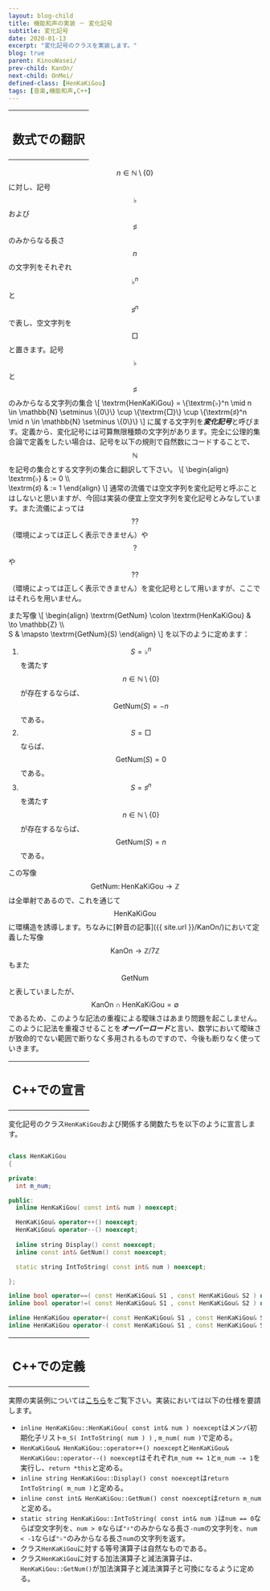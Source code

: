 ```yaml
---
layout: blog-child
title: 機能和声の実装 － 変化記号
subtitle: 変化記号
date: 2020-01-13
excerpt: "変化記号のクラスを実装します。"
blog: true
parent: KinouWasei/
prev-child: KanOn/
next-child: OnMei/
defined-class: [HenKaKiGou]
tags: [音楽,機能和声,C++]
---
```


<table>
  <tr>
    <th>
      <h2>数式での翻訳</h2>
    </th>
  </tr>
</table>

$$n \in \mathbb{N} \setminus \{0\}$$に対し、記号$$\textrm{♭}$$および$$\textrm{♯}$$のみからなる長さ$$n$$の文字列をそれぞれ$$\textrm{♭}^n$$と$$\textrm{♯}^n$$で表し、空文字列を$$\textrm{□}$$と置きます。記号$$\textrm{♭}$$と$$\textrm{♯}$$のみからなる文字列の集合
\\[
\textrm{HenKaKiGou} = \\{\textrm{♭}^n \mid n \in \mathbb{N} \setminus \\{0\\}\\} \cup \\{\textrm{□}\\} \cup \\{\textrm{♯}^n \mid n \in \mathbb{N} \setminus \\{0\\}\\}
\\]
に属する文字列を***変化記号***と呼びます。定義から、変化記号には可算無限種類の文字列があります。完全に公理的集合論で定義をしたい場合は、記号を以下の規則で自然数にコードすることで、$$\mathbb{N}$$を記号の集合とする文字列の集合に翻訳して下さい。
\\[
\begin{align}
\textrm{♭} & := 0 \\\\\
\textrm{♯} & := 1
\end{align}
\\]
通常の流儀では空文字列を変化記号と呼ぶことはしないと思いますが、今回は実装の便宜上空文字列を変化記号とみなしています。また流儀によっては$$\textrm{??}$$（環境によっては正しく表示できません）や$$\textrm{?}$$や$$\textrm{??}$$（環境によっては正しく表示できません）を変化記号として用いますが、ここではそれらを用いません。

また写像
\\[
\begin{align}
\textrm{GetNum} \colon \textrm{HenKaKiGou} & \to \mathbb{Z} \\\\\
S & \mapsto \textrm{GetNum}(S)
\end{align}
\\]
を以下のように定めます：
1. $$S = \textrm{♭}^n$$を満たす$$n \in \mathbb{N} \setminus \{0\}$$が存在するならば、$$\textrm{GetNum}(S) = -n$$である。
1. $$S = \textrm{□}$$ならば、$$\textrm{GetNum}(S) = 0$$である。
1. $$S = \textrm{♯}^n$$を満たす$$n \in \mathbb{N} \setminus \{0\}$$が存在するならば、$$\textrm{GetNum}(S) = n$$である。

この写像$$\textrm{GetNum} \colon \textrm{HenKaKiGou} \to \mathbb{Z}$$は全単射であるので、これを通じて$$\textrm{HenKaKiGou}$$に環構造を誘導します。ちなみに[幹音の記事]({{ site.url }}/KanOn/)において定義した写像$$\textrm{KanOn} \to \mathbb{Z}/7 \mathbb{Z}$$もまた$$\textrm{GetNum}$$と表していましたが、$$\textrm{KanOn} \cap \textrm{HenKaKiGou} = \emptyset$$であるため、このような記法の重複による曖昧さはあまり問題を起こしません。このように記法を重複させることを***オーバーロード***と言い、数学において曖昧さが致命的でない範囲で断りなく多用されるものですので、今後も断りなく使っていきます。


<table>
  <tr>
    <th>
      <h2>C++での宣言</h2>
    </th>
  </tr>
</table>

変化記号のクラス`HenKaKiGou`および関係する関数たちを以下のように宣言します。

~~~c++

class HenKaKiGou
{

private:
  int m_num;

public:
  inline HenKaKiGou( const int& num ) noexcept;

  HenKaKiGou& operator++() noexcept;
  HenKaKiGou& operator--() noexcept;
  
  inline string Display() const noexcept;
  inline const int& GetNum() const noexcept;

  static string IntToString( const int& num ) noexcept;

};

inline bool operator==( const HenKaKiGou& S1 , const HenKaKiGou& S2 ) noexcept;
inline bool operator!=( const HenKaKiGou& S1 , const HenKaKiGou& S2 ) noexcept;

inline HenKaKiGou operator+( const HenKaKiGou& S1 , const HenKaKiGou& S2 ) noexcept;
inline HenKaKiGou operator-( const HenKaKiGou& S1 , const HenKaKiGou& S2 ) noexcept;

~~~


<table>
  <tr>
    <th>
      <h2>C++での定義</h2>
    </th>
  </tr>
</table>

実際の実装例については[こちら](https://github.com/p-adic/cpp/tree/master/Music/OnMei/HenKaKiGou)をご覧下さい。実装においては以下の仕様を要請します。
- `inline HenKaKiGou::HenKaKiGou( const int& num ) noexcept`はメンバ初期化子リスト`m_S( IntToString( num ) )` , `m_num( num )`で定める。
- `HenKaKiGou& HenKaKiGou::operator++() noexcept`と`HenKaKiGou& HenKaKiGou::operator--() noexcept`はそれぞれ`m_num += 1`と`m_num -= 1`を実行し、`return *this`と定める。
- `inline string HenKaKiGou::Display() const noexcept`は`return IntToString( m_num )`と定める。
- `inline const int& HenKaKiGou::GetNum() const noexcept`は`return m_num`と定める。
- `static string HenKaKiGou::IntToString( const int& num )`は`num == 0`ならば空文字列を、`num > 0`ならば`"♯"`のみからなる長さ`-num`の文字列を、`num < -1`ならば`"♭"`のみからなる長さ`num`の文字列を返す。
- クラス`HenKaKiGou`に対する等号演算子は自然なものである。
- クラス`HenKaKiGou`に対する加法演算子と減法演算子は、`HenKaKiGou::GetNum()`が加法演算子と減法演算子と可換になるように定める。

